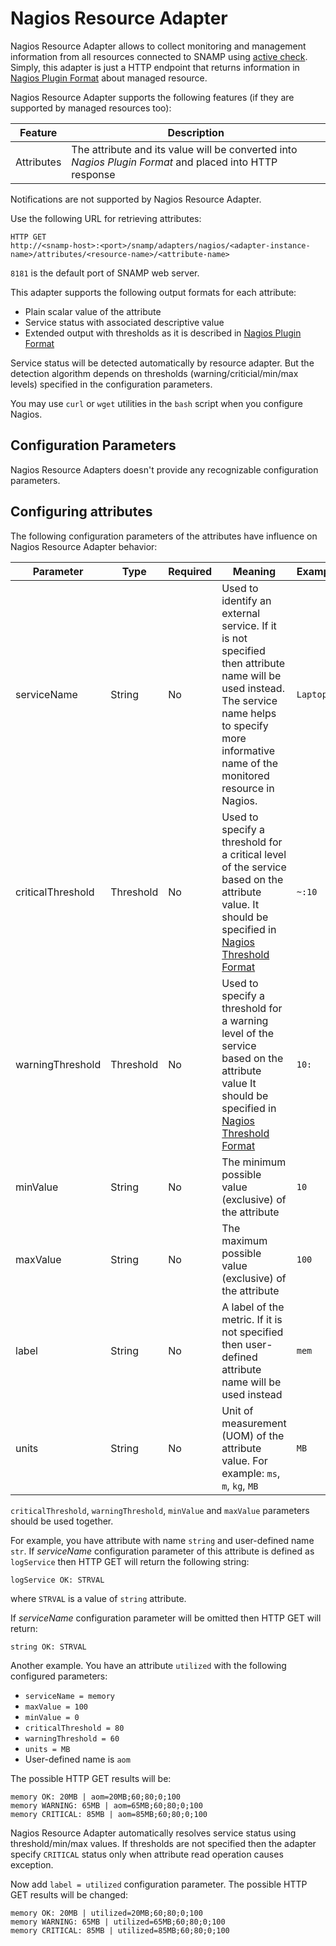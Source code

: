 Nagios Resource Adapter
====
Nagios Resource Adapter allows to collect monitoring and management information from all resources connected to SNAMP using [active check](http://nagios.sourceforge.net/docs/3_0/activechecks.html). Simply, this adapter is just a HTTP endpoint that returns information in [Nagios Plugin Format](http://nagios.sourceforge.net/docs/3_0/pluginapi.html) about managed resource.

Nagios Resource Adapter supports the following features (if they are supported by managed resources too):

Feature | Description
---- | ----
Attributes | The attribute and its value will be converted into _Nagios Plugin Format_ and placed into HTTP response

Notifications are not supported by Nagios Resource Adapter.

Use the following URL for retrieving attributes:
```
HTTP GET
http://<snamp-host>:<port>/snamp/adapters/nagios/<adapter-instance-name>/attributes/<resource-name>/<attribute-name>
```

`8181` is the default port of SNAMP web server.

This adapter supports the following output formats for each attribute:
* Plain scalar value of the attribute
* Service status with associated descriptive value
* Extended output with thresholds as it is described in [Nagios Plugin Format](http://nagios.sourceforge.net/docs/3_0/pluginapi.html)

Service status will be detected automatically by resource adapter. But the detection algorithm depends on thresholds (warning/criticial/min/max levels) specified in the configuration parameters.

You may use `curl` or `wget` utilities in the `bash` script when you configure Nagios.

## Configuration Parameters
Nagios Resource Adapters doesn't provide any recognizable configuration parameters.

## Configuring attributes
The following configuration parameters of the attributes have influence on Nagios Resource Adapter behavior:

Parameter | Type | Required | Meaning | Example
---- | ---- | ---- | ---- | ----
serviceName | String | No | Used to identify an external service. If it is not specified then attribute name will be used instead. The service name helps to specify more informative name of the monitored resource in Nagios. | `Laptop`
criticalThreshold | Threshold | No | Used to specify a threshold for a critical level of the service based on the attribute value. It should be specified in [Nagios Threshold Format](https://nagios-plugins.org/doc/guidelines.html#THRESHOLDFORMAT) | `~:10`
warningThreshold | Threshold | No | Used to specify a threshold for a warning level of the service based on the attribute value It should be specified in [Nagios Threshold Format](https://nagios-plugins.org/doc/guidelines.html#THRESHOLDFORMAT) | `10:`
minValue | String | No | The minimum possible value (exclusive) of the attribute | `10`
maxValue | String | No | The maximum possible value (exclusive) of the attribute | `100`
label | String | No | A label of the metric. If it is not specified then user-defined attribute name will be used instead | `mem`
units | String | No | Unit of measurement (UOM) of the attribute value. For example: `ms`, `m`, `kg`, `MB` | `MB`

`criticalThreshold`, `warningThreshold`, `minValue` and `maxValue` parameters should be used together.

For example, you have attribute with name `string` and user-defined name `str`. If _serviceName_ configuration parameter of this attribute is defined as `logService` then HTTP GET will return the following string:
```
logService OK: STRVAL
```
where `STRVAL` is a value of `string` attribute.

If _serviceName_ configuration parameter will be omitted then HTTP GET will return:
```
string OK: STRVAL
```

Another example. You have an attribute `utilized` with the following configured parameters:
* `serviceName = memory`
* `maxValue = 100`
* `minValue = 0`
* `criticalThreshold = 80`
* `warningThreshold = 60`
* `units = MB`
* User-defined name is `aom`

The possible HTTP GET results will be:
```
memory OK: 20MB | aom=20MB;60;80;0;100
memory WARNING: 65MB | aom=65MB;60;80;0;100
memory CRITICAL: 85MB | aom=85MB;60;80;0;100
```

Nagios Resource Adapter automatically resolves service status using threshold/min/max values. If thresholds are not specified then the adapter specify `CRITICAL` status only when attribute read operation causes exception.

Now add `label = utilized` configuration parameter. The possible HTTP GET results will be changed:
```
memory OK: 20MB | utilized=20MB;60;80;0;100
memory WARNING: 65MB | utilized=65MB;60;80;0;100
memory CRITICAL: 85MB | utilized=85MB;60;80;0;100
```
